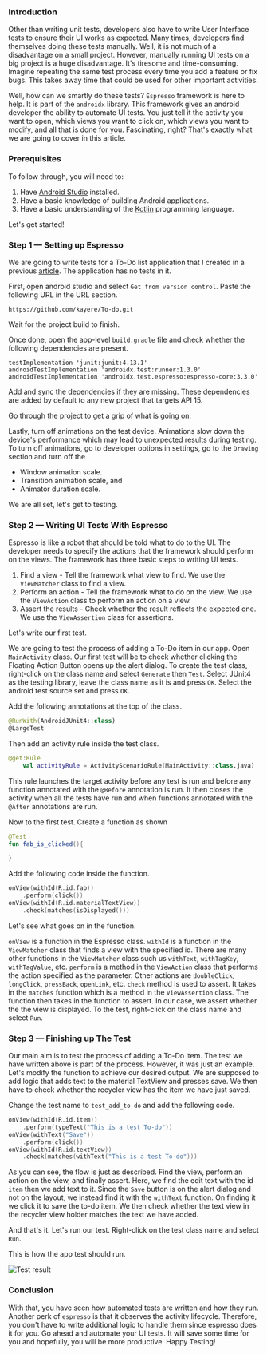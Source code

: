 ### Introduction
Other than writing unit tests, developers also have to write User Interface tests to ensure their UI works as expected. Many times, developers find themselves doing these tests manually. Well, it is not much of a disadvantage on a small project. However, manually running UI tests on a big project is a huge disadvantage. It's tiresome and time-consuming. Imagine repeating the same test process every time you add a feature or fix bugs. This takes away time that could be used for other important activities. 

Well, how can we smartly do these tests? `Espresso` framework is here to help. It is part of the `androidx` library. This framework gives an android developer the ability to automate UI tests. You just tell it the activity you want to open, which views you want to click on, which views you want to modify, and all that is done for you. Fascinating, right? That's exactly what we are going to cover in this article.

### Prerequisites
To follow through, you will need to:
  1. Have [Android Studio](https://developer.android.com/studio) installed.
  2. Have a basic knowledge of building Android applications.
  3. Have a basic understanding of the [Kotlin](/engineering-education/kotlin-collections/) programming language.

Let's get started!

### Step 1 — Setting up Espresso
We are going to write tests for a To-Do list application that I created in a previous [article](engineering-education/introduction-to-room-db). The application has no tests in it.

First, open android studio and select `Get from version control`. Paste the following URL in the URL section.

```
https://github.com/kayere/To-do.git
```

Wait for the project build to finish.

Once done, open the app-level `build.gradle` file and check whether the following dependencies are present. 

```Gradle
testImplementation 'junit:junit:4.13.1'
androidTestImplementation 'androidx.test:runner:1.3.0'
androidTestImplementation 'androidx.test.espresso:espresso-core:3.3.0'
```

Add and sync the dependencies if they are missing. These dependencies are added by default to any new project that targets API 15.

Go through the project to get a grip of what is going on.

Lastly, turn off animations on the test device. Animations slow down the device's performance which may lead to unexpected results during testing. To turn off animations, go to developer options in settings, go to the `Drawing` section and turn off the
- Window animation scale.
- Transition animation scale, and
- Animator duration scale.

We are all set, let's get to testing.

### Step 2 — Writing UI Tests With Espresso
Espresso is like a robot that should be told what to do to the UI. The developer needs to specify the actions that the framework should perform on the views. The framework has three basic steps to writing UI tests. 
 1. Find a view - Tell the framework what view to find. We use the `ViewMatcher` class to find a view.
 2. Perform an action - Tell the framework what to do on the view. We use the `ViewAction` class to perform an action on a view.
 3. Assert the results - Check whether the result reflects the expected one. We use the `ViewAssertion` class for assertions.

Let's write our first test.

We are going to test the process of adding a To-Do item in our app. Open `MainActivity` class. Our first test will be to check whether clicking the Floating Action Button opens up the alert dialog. To create the test class, right-click on the class name and select `Generate` then `Test`. Select JUnit4 as the testing library, leave the class name as it is and press `OK`. Select the android test source set and press `OK`.

Add the following annotations at the top of the class.
```Kotlin
@RunWith(AndroidJUnit4::class)
@LargeTest
```

Then add an activity rule inside the test class.
```Kotlin
@get:Rule
    val activityRule = ActivityScenarioRule(MainActivity::class.java)
```

This rule launches the target activity before any test is run and before any function annotated with the `@Before` annotation is run. It then closes the activity when all the tests have run and when functions annotated with the `@After` annotations are run.

Now to the first test. Create a function as shown
```Kotlin
@Test
fun fab_is_clicked(){

}
```

Add the following code inside the function.
```Kotlin
onView(withId(R.id.fab))
    .perform(click())
onView(withId(R.id.materialTextView))
    .check(matches(isDisplayed()))
```

Let's see what goes on in the function. 

`onView` is a function in the Espresso class. 
`withId` is a function in the `ViewMatcher` class that finds a view with the specified id. There are many other functions in the `ViewMatcher` class such us `withText`, `withTagKey`, `withTagValue`, etc. 
`perform` is a method in the `ViewAction` class that performs the action specified as the parameter. Other actions are `doubleClick`, `longClick`, `pressBack`, `openLink`, etc. 
`check` method is used to assert. It takes in the `matches` function which is a method in the `ViewAssertion` class. The function then takes in the function to assert. In our case, we assert whether the the view is displayed. To the test, right-click on the class name and select `Run`.

### Step 3 — Finishing up The Test
Our main aim is to test the process of adding a To-Do item. The test we have written above is part of the process. However, it was just an example. Let's modify the function to achieve our desired output. We are supposed to add logic that adds text to the material TextView and presses save. We then have to check whether the recycler view has the item we have just saved. 

Change the test name to `test_add_to-do` and add the following code.
```Kotlin
onView(withId(R.id.item))
    .perform(typeText("This is a test To-do"))
onView(withText("Save"))
    .perform(click())
onView(withId(R.id.textView))
    .check(matches(withText("This is a test To-do")))
```

As you can see, the flow is just as described. Find the view, perform an action on the view, and finally assert. Here, we find the edit text with the id `item` then we add text to it. Since the `Save` button is on the alert dialog and not on the layout, we instead find it with the `withText` function. On finding it we click it to save the to-do item. We then check whether the text view in the recycler view holder matches the text we have added. 

And that's it. Let's run our test. Right-click on the test class name and select `Run`.

This is how the app test should run.

![Test result](/engineering-education/automating-ui-tests-in-android-using-espresso/result.gif)

### Conclusion
With that, you have seen how automated tests are written and how they run. Another perk of `espresso` is that it observes the activity lifecycle. Therefore, you don't have to write additional logic to handle them since espresso does it for you. Go ahead and automate your UI tests. It will save some time for you and hopefully, you will be more productive. Happy Testing!
